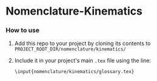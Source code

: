 # Nomenclature-Kinematics

### How to use

1. Add this repo to your project by cloning its contents to `PROJECT_ROOT_DIR/nomenclature/kinematics/`
2. Include it in your project's main `.tex` file using the line:

    ```
    \input{nomenclature/kinematics/glossary.tex}
    ```
